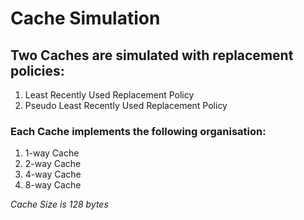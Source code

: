 # Cache Simulation
## Two Caches are simulated with replacement policies:
1. Least Recently Used Replacement Policy
2. Pseudo Least Recently Used Replacement Policy

### Each Cache implements the following organisation:
1. 1-way Cache
2. 2-way Cache
3. 4-way Cache
4. 8-way Cache

*Cache Size is 128 bytes*
